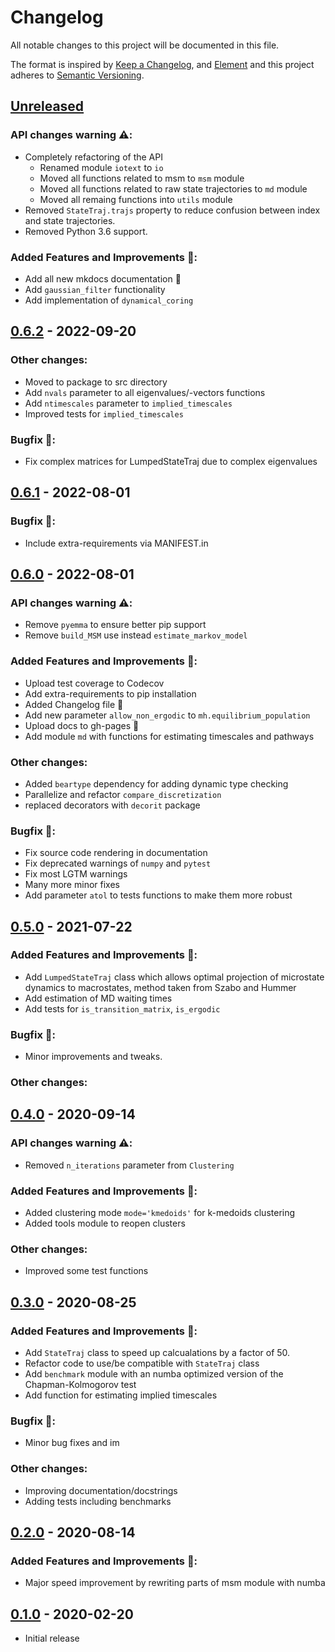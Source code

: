 # Changelog

All notable changes to this project will be documented in this file.

The format is inspired by [Keep a Changelog](https://keepachangelog.com/en/1.0.0/),
and [Element](https://github.com/vector-im/element-android)
and this project adheres to [Semantic Versioning](https://semver.org/spec/v2.0.0.html).

[//]: # (Available sections in changelog)
[//]: # (### API changes warning ⚠️:)
[//]: # (### Added Features and Improvements 🙌:)
[//]: # (### Bugfix 🐛:)
[//]: # (### Other changes:)


## [Unreleased]
### API changes warning ⚠️:
- Completely refactoring of the API
  - Renamed module `iotext` to `io`
  - Moved all functions related to msm to `msm` module
  - Moved all functions related to raw state trajectories to `md` module
  - Moved all remaing functions into `utils` module
- Removed `StateTraj.trajs` property to reduce confusion between index and
  state trajectories.
- Removed Python 3.6 support.

### Added Features and Improvements 🙌:
- Add all new mkdocs documentation 🎉
- Add `gaussian_filter` functionality
- Add implementation of `dynamical_coring`


## [0.6.2] - 2022-09-20
### Other changes:
- Moved to package to src directory
- Add `nvals` parameter to all eigenvalues/-vectors functions
- Add `ntimescales` parameter to `implied_timescales`
- Improved tests for `implied_timescales`

### Bugfix 🐛:
- Fix complex matrices for LumpedStateTraj due to complex eigenvalues


## [0.6.1] - 2022-08-01
### Bugfix 🐛:
- Include extra-requirements via MANIFEST.in


## [0.6.0] - 2022-08-01
### API changes warning ⚠️:
- Remove `pyemma` to ensure better pip support
- Remove `build_MSM` use instead `estimate_markov_model`

### Added Features and Improvements 🙌:
- Upload test coverage to Codecov
- Add extra-requirements to pip installation
- Added Changelog file :tada:
- Add new parameter `allow_non_ergodic` to `mh.equilibrium_population`
- Upload docs to gh-pages :rocket:
- Add module `md` with functions for estimating timescales and pathways

### Other changes:
- Added `beartype` dependency for adding dynamic type checking
- Parallelize and refactor `compare_discretization`
- replaced decorators with `decorit` package

### Bugfix 🐛:
- Fix source code rendering in documentation
- Fix deprecated warnings of `numpy` and `pytest`
- Fix most LGTM warnings
- Many more minor fixes
- Add parameter `atol` to tests functions to make them more robust


## [0.5.0] - 2021-07-22
### Added Features and Improvements 🙌:
- Add `LumpedStateTraj` class which allows optimal projection of microstate dynamics to macrostates, method taken from Szabo and Hummer
- Add estimation of MD waiting times
- Add tests for `is_transition_matrix`, `is_ergodic`

### Bugfix 🐛:
- Minor improvements and tweaks.

### Other changes:


## [0.4.0] - 2020-09-14
### API changes warning ⚠️:
- Removed `n_iterations` parameter from `Clustering`

### Added Features and Improvements 🙌:
- Added clustering mode `mode='kmedoids'` for k-medoids clustering
- Added tools module to reopen clusters

### Other changes:
- Improved some test functions


## [0.3.0] - 2020-08-25
### Added Features and Improvements 🙌:
- Add `StateTraj` class to speed up calcualations by a factor of 50.
- Refactor code to use/be compatible with `StateTraj` class
- Add `benchmark` module with an numba optimized version of the
Chapman-Kolmogorov test
- Add function for estimating implied timescales

### Bugfix 🐛:
- Minor bug fixes and im

### Other changes:
- Improving documentation/docstrings
- Adding tests including benchmarks


## [0.2.0] - 2020-08-14
### Added Features and Improvements 🙌:
- Major speed improvement by rewriting parts of msm module with numba


## [0.1.0] - 2020-02-20
- Initial release


[Unreleased]: https://github.com/moldyn/msmhelper/compare/v0.6.2...main
[0.6.2]: https://github.com/moldyn/msmhelper/compare/v0.6.1...v0.6.2
[0.6.1]: https://github.com/moldyn/msmhelper/compare/v0.6.0...v0.6.1
[0.6.0]: https://github.com/moldyn/msmhelper/compare/v0.5.0...v0.6.0
[0.5.0]: https://github.com/moldyn/msmhelper/compare/v0.4.0...v0.5.0
[0.4.0]: https://github.com/moldyn/msmhelper/compare/v0.3.0...v0.4.0
[0.3.0]: https://github.com/moldyn/msmhelper/compare/v0.2.0...v0.3.0
[0.2.0]: https://github.com/moldyn/msmhelper/compare/v0.1.0...v0.2.0
[0.1.0]: https://github.com/moldyn/msmhelper/tree/v0.1.0

